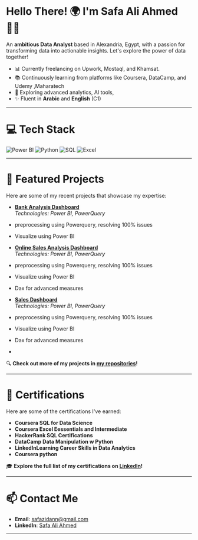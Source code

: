 # Hello There! 🌍 I'm Safa Ali Ahmed 👋🏼
An **ambitious Data Analyst** based in Alexandria, Egypt, with a passion for transforming data into actionable insights. Let's explore the power of data together!

- 📊 Currently freelancing on Upwork, Mostaql, and Khamsat.
- 📚 Continuously learning from platforms like Coursera, DataCamp, and Udemy ,Maharatech
- 🌱 Exploring advanced analytics, AI tools, 
- ✨ Fluent in **Arabic** and **English** (C1)

---

# 💻 Tech Stack
![Power BI](https://img.shields.io/badge/Power%20BI-%23F2C811.svg?style=for-the-badge&logo=powerbi&logoColor=white)
![Python](https://img.shields.io/badge/python-%233776AB.svg?style=for-the-badge&logo=python&logoColor=white)
![SQL](https://img.shields.io/badge/SQL-%2300758F.svg?style=for-the-badge&logo=sqlite&logoColor=white)
![Excel](https://img.shields.io/badge/PostgreSQL-%23316192.svg?style=for-the-badge&logo=postgresql&logoColor=white)

---

# 🚀 Featured Projects
Here are some of my recent projects that showcase my expertise:
- **[Bank Analysis Dashboard](link)**  
*Technologies: Power BI, PowerQuery*  
- preprocessing using Powerquery, resolving 100% issues
- Visualize using Power BI
- **[Online Sales Analysis Dashboard](link)**  
*Technologies: Power BI, PowerQuery*  
- preprocessing using Powerquery, resolving 100% issues
- Visualize using Power BI
- Dax for advanced measures

- **[Sales Dashboard](link)**  
*Technologies: Power BI, PowerQuery*  
- preprocessing using Powerquery, resolving 100% issues
- Visualize using Power BI
- Dax for advanced measures
- 
  
🔍 **Check out more of my projects in [my repositories](link)!**

---

# 🌟 Certifications
Here are some of the certifications I've earned:
- **Coursera SQL for Data Science**
- **Coursera Excel Eessentials and Intermediate**
- **HackerRank SQL Certifications**
- **DataCamp Data Manipulation w Python**
- **LinkedInLearning Career Skills in Data Analytics**
- **Coursera python**

🎓 **Explore the full list of my certifications on [LinkedIn](https://www.linkedin.com/in/safaali-da/details/certifications/)!**

---

# 📫 Contact Me
- **Email**: [safazidann@gmail.com](mailto:safazidann@gmail.com)
- **LinkedIn**: [Safa Ali Ahmed](https://www.linkedin.com/in/safaali-da/)

---

